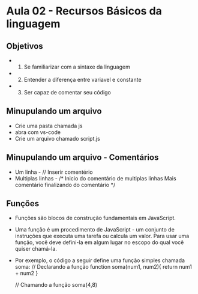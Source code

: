 # Aula 02 - Recursos Básicos da linguagem

## Objetivos
* 1. Se familiarizar com a sintaxe da linguagem
* 2. Entender a diferença entre  variavel e constante
* 3. Ser capaz de comentar seu código

## Minupulando um arquivo
* Crie uma pasta chamada js
* abra com vs-code
* Crie um arquivo chamado script.js

## Minupulando um arquivo - Comentários
* Um linha - // Inserir comentério
* Multiplas linhas - /* Inicio do comentário de multiplas linhas
                        Mais comentário
                        finalizando do comentário */
## Funções
* Funções são blocos de construção fundamentais em JavaScript. 
* Uma função é um procedimento de JavaScript - um conjunto de instruções que executa uma tarefa ou calcula um valor. Para usar uma função, você deve defini-la em algum lugar no escopo do qual você quiser chamá-la.
* Por exemplo, o código a seguir define uma função simples chamada soma:
    // Declarando a função
        function soma(num1, num2){
            return num1 + num2
        }

    // Chamando a função
        soma(4,8)